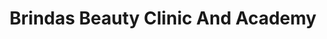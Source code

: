 ---
title: "Brindas Beauty Clinic And Academy"
url: /bangalore/brindas-beauty-clinic-and-academy-marthalli-road/
shop: Kosmetik
---